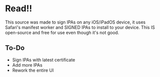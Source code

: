 # Read!!
This source was made to sign IPAs on any iOS/iPadOS device, it uses Safari's manifest worker and SIGNED IPAs to install to your device. This IS open-source and free for use even though it's not good.

## To-Do
- Sign IPAs with latest certificate
- Add more IPAs
- Rework the entire UI
